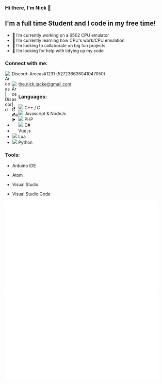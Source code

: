 ### Hi there, I'm Nick 👋

## I'm a full time Student and I code in my free time!
- 🔭 I’m currently working on a 6502 CPU emulator
- 🌱 I’m currently learning how CPU's work/CPU emulation
- 👯 I’m looking to collaborate on big fun projects
- 🤔 I’m looking for help with tidying up my code

### Connect with me:

<img align="left" alt="Arceas | Discord" width="22px" src="https://cdn.jsdelivr.net/npm/simple-icons@4.19.0/icons/discord.svg" />Discord: Arceas#1231 (527236638041047050)
<br />
<br />
<img align="left" alt="Arceas | Gmail" width="22px" src="https://cdn.jsdelivr.net/npm/simple-icons@4.19.0/icons/gmail.svg" />the.nick.tacke@gmail.com

### Languages:
- <img src="https://cdn.jsdelivr.net/npm/programming-languages-logos@0.0.3/src/cpp/cpp_16x16.png"> C++ / C
- <img src="https://cdn.jsdelivr.net/npm/programming-languages-logos@0.0.3/src/javascript/javascript_16x16.png"> Javascript & NodeJs
- <img src="https://cdn.jsdelivr.net/npm/programming-languages-logos@0.0.3/src/php/php_16x16.png"> PHP
- <img src="https://cdn.jsdelivr.net/npm/programming-languages-logos@0.0.3/src/csharp/csharp_16x16.png"> C#
- <img width="16px" height="16px" src="https://upload.wikimedia.org/wikipedia/commons/9/95/Vue.js_Logo_2.svg"> Vue.js
- <img src="https://cdn.jsdelivr.net/npm/programming-languages-logos@0.0.3/src/lua/lua_16x16.png"> Lua
- <img src="https://cdn.jsdelivr.net/npm/programming-languages-logos@0.0.3/src/python/python_16x16.png"> Python

### Tools:
- Arduino IDE
- Atom

- Visual Studio
- Visual Studio Code

<img src="https://raw.githubusercontent.com/NickTacke/github-stats/master/generated/overview.svg" />

<img src="https://raw.githubusercontent.com/NickTacke/github-stats/master/generated/languages.svg" />
